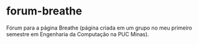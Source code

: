 # forum-breathe
Fórum para a página Breathe (página criada em um grupo no meu primeiro semestre em Engenharia da Computação na PUC Minas).
